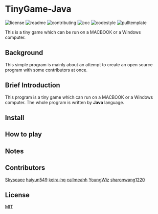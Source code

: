 # TinyGame-Java
![license](http://github.zhangqx.com/file-checker/github/Skyseaee/TinyGame-Java?path=LICENSE)
![readme](http://github.zhangqx.com/file-checker/github/Skyseaee/TinyGame-Java?path=README.md)
![contributing](http://github.zhangqx.com/file-checker/Skyseaee/TinyGame-Java?path=CONTRIBUTING.md)
![coc](http://github.zhangqx.com/file-checker/github/Skyseaee/TinyGame-Java?path=CODE_OF_CONDUCT.md)
![codestyle](http://github.zhangqx.com/file-checker/Skyseaee/TinyGame-Java?path=CODE_STYLE.md)
![pulltemplate](http://github.zhangqx.com/file-checker/github/Skyseaee/TinyGame-Java?path=.github/PULL_REQUEST_TEMPLATE.md)

This is a tiny game which can be run on a MACBOOK or a Windows computer.

## Background
This simple program is mainly about an attempt to create an open source program with some contributors at once.

## Brief Introduction
This program is a tiny game which can run on a MACBOOK or a Windows computer. The whole program is written by **Java** language.

## Install

## How to play

## Notes

## Contributors
[Skyseaee](https://github.com/Skyseaee) [haiyun549](https://github.com/haiyun549) [keira-hq](https://github.com/keira-hq) [callmeahh](https://github.com/callmeahh) [YoungWiz](https://github.com/YoungWiz) [sharonwang1220](https://github.com/sharonwang1220)
## License
[MIT](License) 

